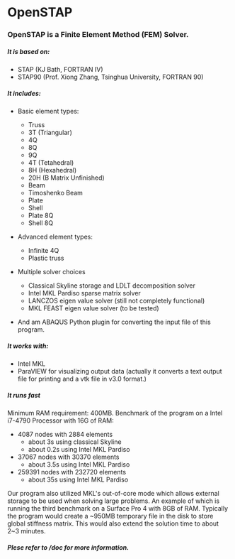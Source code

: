 # OpenSTAP

### OpenSTAP is a Finite Element Method (FEM) Solver.

##### It is based on:
  - STAP (KJ Bath, FORTRAN IV)
  - STAP90 (Prof. Xiong Zhang, Tsinghua University, FORTRAN 90)

##### It includes:
  - Basic element types:
    - Truss
    - 3T (Triangular)
    - 4Q
    - 8Q
    - 9Q
    - 4T (Tetahedral)
    - 8H (Hexahedral)
    - 20H (B Matrix Unfinished)
    - Beam
    - Timoshenko Beam
    - Plate
    - Shell
    - Plate 8Q
    - Shell 8Q

  - Advanced element types:
    - Infinite 4Q
    - Plastic truss
 
  - Multiple solver choices
    - Classical Skyline storage and LDLT decomposition solver
    - Intel MKL Pardiso sparse matrix solver
    - LANCZOS eigen value solver (still not completely functional)
    - MKL FEAST eigen value solver (to be tested)
 
  - And am ABAQUS Python plugin for converting the input file of this program.

##### It works with:
 - Intel MKL
 - ParaVIEW for visualizing output data (actually it converts a text output file for printing and a vtk file in v3.0 format.)

##### It runs fast
Minimum RAM requirement: 400MB.
Benchmark of the program on a Intel i7-4790 Processor with 16G of RAM:
 - 4087 nodes with 2884 elements
     - about 3s using classical Skyline
     - about 0.2s using Intel MKL Pardiso
 - 37067 nodes with 30370 elements
     - about 3.5s using Intel MKL Pardiso
 - 259391 nodes with 232720 elements
     - about 35s using Intel MKL Pardiso

Our program also utilized MKL's out-of-core mode which allows external storage to be used when solving large problems. An example of which is running the third benchmark on a Surface Pro 4 with 8GB of RAM. Typically the program would create a ~950MB temporary file in the disk to store global stiffness matrix. This would also extend the solution time to about 2~3 minutes.

##### Plese refer to /doc for more information.
